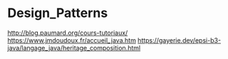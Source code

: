 # Design_Patterns
http://blog.paumard.org/cours-tutoriaux/
https://www.jmdoudoux.fr/accueil_java.htm
https://gayerie.dev/epsi-b3-java/langage_java/heritage_composition.html
